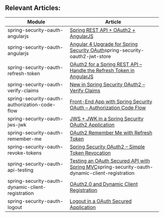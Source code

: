 ## Relevant Articles: 

Module | Article
--|--
spring-security-oauth-angularjs | [Spring REST API + OAuth2 + AngularJS](http://www.baeldung.com/rest-api-spring-oauth2-angularjs)
spring-security-oauth-angularjs | [Angular 4 Upgrade for Spring Security OAuth](http://www.baeldung.com/angular-4-upgrade-for-spring-security-oauth/)spring-security-oauth2-jwt-store | [Using JWT with Spring Security OAuth](http://www.baeldung.com/spring-security-oauth-jwt)
spring-security-oauth-refresh-token | [OAuth2 for a Spring REST API – Handle the Refresh Token in AngularJS](http://www.baeldung.com/spring-security-oauth2-refresh-token-angular-js)
spring-security-oauth-verify-claims | [New in Spring Security OAuth2 – Verify Claims](http://www.baeldung.com/spring-security-oauth-2-verify-claims)
spring-security-oauth-authorization-code-flow | [Front-End App with Spring Security OAuth – Authorization Code Flow](https://www.baeldung.com/spring-security-oauth-authorization-code-flow)
spring-security-oauth-jws-jwk | [JWS + JWK in a Spring Security OAuth2 Application](https://www.baeldung.com/spring-security-oauth2-jws-jwk)
spring-security-oauth-remember-me | [OAuth2 Remember Me with Refresh Token](http://www.baeldung.com/spring-security-oauth2-remember-me)
spring-security-oauth-revoke-tokens | [Spring Security OAuth2 – Simple Token Revocation](http://www.baeldung.com/spring-security-oauth-revoke-tokens)
spring-security-oauth-api-testing | [Testing an OAuth Secured API with Spring MVC](http://www.baeldung.com/oauth-api-testing-with-spring-mvc)spring-security-oauth-dynamic-client-registration
spring-security-oauth-dynamic-client-registration | [OAuth2.0 and Dynamic Client Registration](http://www.baeldung.com/spring-security-oauth-dynamic-client-registration)
spring-security-oauth-logout | [Logout in a OAuth Secured Application](http://www.baeldung.com/logout-spring-security-oauth)